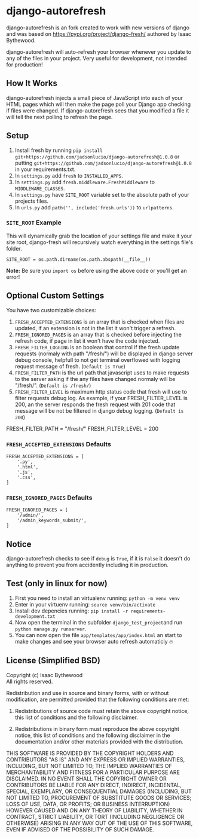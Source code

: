 # django-autorefresh

django-autorefresh is an fork created to work with new versions of django and was based 
on https://pypi.org/project/django-fresh/ authored by Isaac Bythewood.

django-autorefresh will auto-refresh your browser whenever you update to any of the
files in your project. Very useful for development, not intended for
production!


## How It Works

django-autorefresh injects a small piece of JavaScript into each of your HTML pages
which will then make the page poll your Django app checking if files were
changed. If django-autorefresh sees that you modified a file it will tell the next
polling to refresh the page.


## Setup

 1. Install fresh by running `pip install git+https://github.com/jadsonlucio/django-autorefresh@1.0.8` or putting `git+https://github.com/jadsonlucio/django-autorefresh@1.0.8` in your requirements.txt.
 2. In `settings.py` add `fresh` to `INSTALLED_APPS`.
 3. In `settings.py` add `fresh.middleware.FreshMiddleware` to `MIDDLEWARE_CLASSES`.
 4. In `settings.py` have `SITE_ROOT` variable set to the absolute path of your projects files.
 5. In `urls.py` add `path('', include('fresh.urls'))` to `urlpatterns`.

### `SITE_ROOT` Example

This will dynamically grab the location of your settings file and make it your
site root, django-fresh will recursively watch everything in the settings file's
folder.

    SITE_ROOT = os.path.dirname(os.path.abspath(__file__))

**Note:** Be sure you `import os` before using the above code or you'll get an
error!


## Optional Custom Settings

You have two customizable choices:

 1. `FRESH_ACCEPTED_EXTENSIONS` is an array that is checked when files are updated, if an extension is not in the list it won't trigger a refresh.
 2. `FRESH_IGNORED_PAGES` is an array that is checked before injecting the refresh code, if page in list it won't have the code injected. 
 2. `FRESH_FILTER_LOGGING` is an boolean that control if the fresh update requests (normaly with path "/fresh/") will be displayed in django server debug console, helpfull to not get terminal overflowed with logging request message of fresh. (`Default is True`)
 3. `FRESH_FILTER_PATH` is the url path that javascript uses to make requests to the server asking if the any files have changed normaly will be "/fresh/". (`Default is /fresh/`)
 4. `FRESH_FILTER_LEVEL` is maximum http status code that fresh will use to filter requests debug log. As example, if your FRESH_FILTER_LEVEL is 200, an the server responds the fresh request with 201 code that message will be not be filtered in django debug logging. (`Default is 200`)

FRESH_FILTER_PATH = "/fresh/"
FRESH_FILTER_LEVEL = 200


### `FRESH_ACCEPTED_EXTENSIONS` Defaults

    FRESH_ACCEPTED_EXTENSIONS = [
        '.py',
        '.html',
        '.js',
        '.css',
    ]

### `FRESH_IGNORED_PAGES` Defaults

    FRESH_IGNORED_PAGES = [
        '/admin/',
        '/admin_keywords_submit/',
    ]


## Notice

django-autorefresh checks to see if `debug` is `True`, if it is `False` it doesn't do
anything to prevent you from accidently including it in production.


## Test (only in linux for now)

1. First you need to install an virtualenv running: `python -m venv venv`
2. Enter in your virtuenv running: `source venv/bin/activate`
3. Install dev depencies running: `pip install -r requirements-development.txt`
4. Now open the terminal in the subfolder `django_test_project`and run `python manage.py runserver`.
5. You can now open the file `app/templates/app/index.html` an start to make changes and see your browser auto refresh automaticly :fire:

## License (Simplified BSD)

Copyright (c) Isaac Bythewood  
All rights reserved.

Redistribution and use in source and binary forms, with or without
modification, are permitted provided that the following conditions are met:

1. Redistributions of source code must retain the above copyright notice,
   this list of conditions and the following disclaimer.

2. Redistributions in binary form must reproduce the above copyright notice,
   this list of conditions and the following disclaimer in the documentation
   and/or other materials provided with the distribution.

THIS SOFTWARE IS PROVIDED BY THE COPYRIGHT HOLDERS AND CONTRIBUTORS "AS IS" AND
ANY EXPRESS OR IMPLIED WARRANTIES, INCLUDING, BUT NOT LIMITED TO, THE IMPLIED
WARRANTIES OF MERCHANTABILITY AND FITNESS FOR A PARTICULAR PURPOSE ARE
DISCLAIMED. IN NO EVENT SHALL THE COPYRIGHT OWNER OR CONTRIBUTORS BE LIABLE FOR
ANY DIRECT, INDIRECT, INCIDENTAL, SPECIAL, EXEMPLARY, OR CONSEQUENTIAL DAMAGES
(INCLUDING, BUT NOT LIMITED TO, PROCUREMENT OF SUBSTITUTE GOODS OR SERVICES;
LOSS OF USE, DATA, OR PROFITS; OR BUSINESS INTERRUPTION) HOWEVER CAUSED AND
ON ANY THEORY OF LIABILITY, WHETHER IN CONTRACT, STRICT LIABILITY, OR TORT
(INCLUDING NEGLIGENCE OR OTHERWISE) ARISING IN ANY WAY OUT OF THE USE OF THIS
SOFTWARE, EVEN IF ADVISED OF THE POSSIBILITY OF SUCH DAMAGE.
